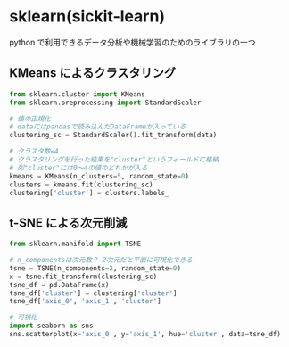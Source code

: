 # sklearn(sickit-learn)

python で利用できるデータ分析や機械学習のためのライブラリの一つ

## KMeans によるクラスタリング

```Python
from sklearn.cluster import KMeans
from sklearn.preprocessing import StandardScaler

# 値の正規化
# dataにはpandasで読み込んだDataFrameが入っている
clustering_sc = StandardScaler().fit_transform(data)

# クラスタ数=4
# クラスタリングを行った結果を"cluster"というフィールドに格納
# 列"cluster"には0～4の値のどれかが入る
kmeans = KMeans(n_clusters=5, random_state=0)
clusters = kmeans.fit(clustering_sc)
clustering['cluster'] = clusters.labels_
```

## t-SNE による次元削減

```Python
from sklearn.manifold import TSNE

# n_componentsは次元数？ 2次元だと平面に可視化できる
tsne = TSNE(n_components=2, random_state=0)
x = tsne.fit_transform(clustering_sc)
tsne_df = pd.DataFrame(x)
tsne_df['cluster'] = clustering['cluster']
tsne_df['axis_0', 'axis_1', 'cluster']

# 可視化
import seaborn as sns
sns.scatterplot(x='axis_0', y='axis_1', hue='cluster', data=tsne_df)
```
